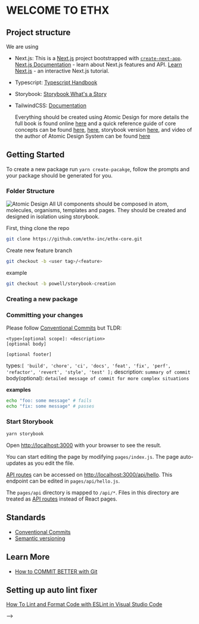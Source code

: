 # WELCOME TO ETHX

## Project structure

We are using

- Next.js:
  This is a [Next.js](https://nextjs.org/) project bootstrapped with [`create-next-app`](https://github.com/vercel/next.js/tree/canary/packages/create-next-app).
  [Next.js Documentation](https://nextjs.org/docs) - learn about Next.js features and API.
  [Learn Next.js](https://nextjs.org/learn) - an interactive Next.js tutorial.
- Typescript:
  [Typescript Handbook](https://www.typescriptlang.org/docs/handbook/intro.html)
- Storybook:
  [Storybook What's a Story](https://storybook.js.org/docs/react/get-started/whats-a-story)
- TailwindCSS:
  [Documentation](https://tailwindcss.com/docs)

  Everything should be created using Atomic Design for more details the full book is found online [here](https://atomicdesign.bradfrost.com/table-of-contents/) and a quick reference guide of core concepts can be found [here](https://xd.adobe.com/ideas/process/ui-design/atomic-design-principles-methodology-101/), [here](https://bradfrost.com/blog/post/atomic-web-design/), storybook version [here](https://storybook.js.org/blog/storybook-addons-to-manage-data-state/), and video of the author of Atomic Design System can be found [here](https://www.youtube.com/watch?v=W-h1FtNYim4)

## Getting Started

To create a new package run `yarn create-pacakge`, follow the prompts and your package should be generated for you.

### Folder Structure

![Atomic Design](https://bradfrost.com/wp-content/uploads/2013/06/atomic-design.png)
All UI components should be composed in atom, molecules, organisms, templates and pages. They should be created and designed in isolation using storybook.

First, thing clone the repo

```bash
git clone https://github.com/ethx-inc/ethx-core.git
```

Create new feature branch

```bash
git checkout -b <user tag>/<feature>
```

example

```bash
git checkout -b powell/storybook-creation
```

### Creating a new package

### Committing your changes

Please follow [Conventional Commits](https://www.conventionalcommits.org/en/v1.0.0-beta.2/) but TLDR:

```
<type>[optional scope]: <description>
[optional body]

[optional footer]
```

types:`[ 'build', 'chore', 'ci', 'docs', 'feat', 'fix', 'perf', 'refactor', 'revert', 'style', 'test' ];`
description: `summary of commit`
body(optional): `detailed message of commit for more complex situations`

**examples**

```bash
echo "foo: some message" # fails
echo "fix: some message" # passes
```

### Start Storybook

```bash
yarn storybook
```

Open [http://localhost:3000](http://localhost:3000) with your browser to see the result.

You can start editing the page by modifying `pages/index.js`. The page auto-updates as you edit the file.

[API routes](https://nextjs.org/docs/api-routes/introduction) can be accessed on [http://localhost:3000/api/hello](http://localhost:3000/api/hello). This endpoint can be edited in `pages/api/hello.js`.

The `pages/api` directory is mapped to `/api/*`. Files in this directory are treated as [API routes](https://nextjs.org/docs/api-routes/introduction) instead of React pages.

## Standards

- [Conventional Commits](https://www.conventionalcommits.org/en/v1.0.0-beta.2/)
- [Semantic versioning](https://semver.org/#backusnaur-form-grammar-for-valid-semver-versions)

## Learn More

- [How to COMMIT BETTER with Git](https://www.youtube.com/watch?v=Hlp-9cdImSM)

## Setting up auto lint fixer

[How To Lint and Format Code with ESLint in Visual Studio Code](https://www.digitalocean.com/community/tutorials/linting-and-formatting-with-eslint-in-vs-code)

<!-- To learn more about Next.js, take a look at the following resources: -->

<!-- ## Deploy on Vercel

The easiest way to deploy your Next.js app is to use the [Vercel Platform](https://vercel.com/new?utm_medium=default-template&filter=next.js&utm_source=create-next-app&utm_campaign=create-next-app-readme) from the creators of Next.js.

Check out our [Next.js deployment documentation](https://nextjs.org/docs/deployment) for more details. --> -->
